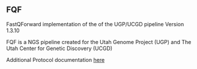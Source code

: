 ## FQF

FastQForward implementation of the of the UGP/UCGD pipeline
Version 1.3.10

FQF is a NGS pipeline created for the
Utah Genome Project (UGP) and The Utah Center for Genetic Discovery (UCGD)

Additional Protocol documentation [here](http://weatherby.genetics.utah.edu/UGP/wiki/index.php/UGP_Variant_Protocol)
